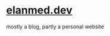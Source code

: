 # [elanmed.dev](https://elanmed.dev)

mostly a blog, partly a personal website

<!--
todo:
- playwright integration tests
  - fake accounts for oauth
- migrate to react query/use swr
-->
